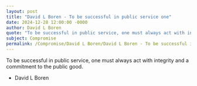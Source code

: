```yaml
---
layout: post
title: "David L Boren - To be successful in public service one"
date: 2024-12-28 12:00:00 -0000
author: David L Boren
quote: "To be successful in public service, one must always act with integrity and a commitment to the public good."
subject: Compromise
permalink: /Compromise/David L Boren/David L Boren - To be successful in public service one
---
```


To be successful in public service, one must always act with integrity and a commitment to the public good.

- David L Boren
